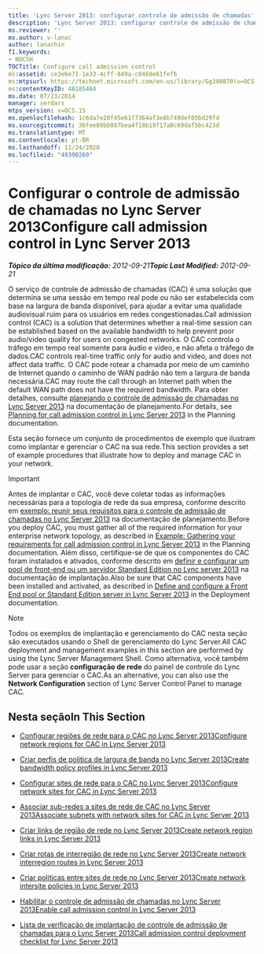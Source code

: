 ```yaml
---
title: 'Lync Server 2013: configurar controle de admissão de chamadas'
description: 'Lync Server 2013: configurar controle de admissão de chamadas.'
ms.reviewer: ''
ms.author: v-lanac
author: lanachin
f1.keywords:
- NOCSH
TOCTitle: Configure call admission control
ms:assetid: ce3e6e71-1e33-4cff-849a-c0468e61fef6
ms:mtpsurl: https://technet.microsoft.com/en-us/library/Gg398870(v=OCS.15)
ms:contentKeyID: 48185464
ms.date: 07/23/2014
manager: serdars
mtps_version: v=OCS.15
ms.openlocfilehash: 1c6da7e20f45e61f7364af3e8b749def05bd29fd
ms.sourcegitcommit: 36fee89bb887bea4f18b19f17a8c69daf5bc423d
ms.translationtype: MT
ms.contentlocale: pt-BR
ms.lasthandoff: 11/24/2020
ms.locfileid: "49390260"
---
```

# <a name="configure-call-admission-control-in-lync-server-2013"></a><span data-ttu-id="ce76a-103">Configurar o controle de admissão de chamadas no Lync Server 2013</span><span class="sxs-lookup"><span data-stu-id="ce76a-103">Configure call admission control in Lync Server 2013</span></span>

<div data-xmlns="http://www.w3.org/1999/xhtml">

<div class="topic" data-xmlns="http://www.w3.org/1999/xhtml" data-msxsl="urn:schemas-microsoft-com:xslt" data-cs="https://msdn.microsoft.com/">

<div data-asp="https://msdn2.microsoft.com/asp">



</div>

<div id="mainSection">

<div id="mainBody"><span data-ttu-id="ce76a-104">

<span> </span></span><span class="sxs-lookup"><span data-stu-id="ce76a-104">

<span> </span></span></span>

<span data-ttu-id="ce76a-105">_**Tópico da última modificação:** 2012-09-21_</span><span class="sxs-lookup"><span data-stu-id="ce76a-105">_**Topic Last Modified:** 2012-09-21_</span></span>

<span data-ttu-id="ce76a-106">O serviço de controle de admissão de chamadas (CAC) é uma solução que determina se uma sessão em tempo real pode ou não ser estabelecida com base na largura de banda disponível, para ajudar a evitar uma qualidade audiovisual ruim para os usuários em redes congestionadas.</span><span class="sxs-lookup"><span data-stu-id="ce76a-106">Call admission control (CAC) is a solution that determines whether a real-time session can be established based on the available bandwidth to help prevent poor audio/video quality for users on congested networks.</span></span> <span data-ttu-id="ce76a-107">O CAC controla o tráfego em tempo real somente para áudio e vídeo, e não afeta o tráfego de dados.</span><span class="sxs-lookup"><span data-stu-id="ce76a-107">CAC controls real-time traffic only for audio and video, and does not affect data traffic.</span></span> <span data-ttu-id="ce76a-108">O CAC pode rotear a chamada por meio de um caminho de Internet quando o caminho de WAN padrão não tem a largura de banda necessária.</span><span class="sxs-lookup"><span data-stu-id="ce76a-108">CAC may route the call through an Internet path when the default WAN path does not have the required bandwidth.</span></span> <span data-ttu-id="ce76a-109">Para obter detalhes, consulte [planejando o controle de admissão de chamadas no Lync Server 2013](lync-server-2013-planning-for-call-admission-control.md) na documentação de planejamento.</span><span class="sxs-lookup"><span data-stu-id="ce76a-109">For details, see [Planning for call admission control in Lync Server 2013](lync-server-2013-planning-for-call-admission-control.md) in the Planning documentation.</span></span>

<span data-ttu-id="ce76a-110">Esta seção fornece um conjunto de procedimentos de exemplo que ilustram como implantar e gerenciar o CAC na sua rede.</span><span class="sxs-lookup"><span data-stu-id="ce76a-110">This section provides a set of example procedures that illustrate how to deploy and manage CAC in your network.</span></span>

<div>


> [!IMPORTANT]  
> <span data-ttu-id="ce76a-111">Antes de implantar o CAC, você deve coletar todas as informações necessárias para a topologia de rede da sua empresa, conforme descrito em <A href="lync-server-2013-example-of-gathering-your-requirements-for-call-admission-control.md">exemplo: reunir seus requisitos para o controle de admissão de chamadas no Lync Server 2013</A> na documentação de planejamento.</span><span class="sxs-lookup"><span data-stu-id="ce76a-111">Before you deploy CAC, you must gather all of the required information for your enterprise network topology, as described in <A href="lync-server-2013-example-of-gathering-your-requirements-for-call-admission-control.md">Example: Gathering your requirements for call admission control in Lync Server 2013</A> in the Planning documentation.</span></span> <span data-ttu-id="ce76a-112">Além disso, certifique-se de que os componentes do CAC foram instalados e ativados, conforme descrito em <A href="lync-server-2013-define-and-configure-a-front-end-pool-or-standard-edition-server.md">definir e configurar um pool de front-end ou um servidor Standard Edition no Lync server 2013</A> na documentação de implantação.</span><span class="sxs-lookup"><span data-stu-id="ce76a-112">Also be sure that CAC components have been installed and activated, as described in <A href="lync-server-2013-define-and-configure-a-front-end-pool-or-standard-edition-server.md">Define and configure a Front End pool or Standard Edition server in Lync Server 2013</A> in the Deployment documentation.</span></span>



</div>

<div>


> [!NOTE]  
> <span data-ttu-id="ce76a-113">Todos os exemplos de implantação e gerenciamento do CAC nesta seção são executados usando o Shell de gerenciamento do Lync Server.</span><span class="sxs-lookup"><span data-stu-id="ce76a-113">All CAC deployment and management examples in this section are performed by using the Lync Server Management Shell.</span></span> <span data-ttu-id="ce76a-114">Como alternativa, você também pode usar a seção <STRONG>configuração de rede</STRONG> do painel de controle do Lync Server para gerenciar o CAC.</span><span class="sxs-lookup"><span data-stu-id="ce76a-114">As an alternative, you can also use the <STRONG>Network Configuration</STRONG> section of Lync Server Control Panel to manage CAC.</span></span>



</div>

<div>

## <a name="in-this-section"></a><span data-ttu-id="ce76a-115">Nesta seção</span><span class="sxs-lookup"><span data-stu-id="ce76a-115">In This Section</span></span>

  - [<span data-ttu-id="ce76a-116">Configurar regiões de rede para o CAC no Lync Server 2013</span><span class="sxs-lookup"><span data-stu-id="ce76a-116">Configure network regions for CAC in Lync Server 2013</span></span>](lync-server-2013-configure-network-regions-for-cac.md)

  - [<span data-ttu-id="ce76a-117">Criar perfis de política de largura de banda no Lync Server 2013</span><span class="sxs-lookup"><span data-stu-id="ce76a-117">Create bandwidth policy profiles in Lync Server 2013</span></span>](lync-server-2013-create-bandwidth-policy-profiles.md)

  - [<span data-ttu-id="ce76a-118">Configurar sites de rede para o CAC no Lync Server 2013</span><span class="sxs-lookup"><span data-stu-id="ce76a-118">Configure network sites for CAC in Lync Server 2013</span></span>](lync-server-2013-configure-network-sites-for-cac.md)

  - [<span data-ttu-id="ce76a-119">Associar sub-redes a sites de rede de CAC no Lync Server 2013</span><span class="sxs-lookup"><span data-stu-id="ce76a-119">Associate subnets with network sites for CAC in Lync Server 2013</span></span>](lync-server-2013-associate-subnets-with-network-sites-for-cac.md)

  - [<span data-ttu-id="ce76a-120">Criar links de região de rede no Lync Server 2013</span><span class="sxs-lookup"><span data-stu-id="ce76a-120">Create network region links in Lync Server 2013</span></span>](lync-server-2013-create-network-region-links.md)

  - [<span data-ttu-id="ce76a-121">Criar rotas de interregião de rede no Lync Server 2013</span><span class="sxs-lookup"><span data-stu-id="ce76a-121">Create network interregion routes in Lync Server 2013</span></span>](lync-server-2013;-create-network-interregion-routes.md)

  - [<span data-ttu-id="ce76a-122">Criar políticas entre sites de rede no Lync Server 2013</span><span class="sxs-lookup"><span data-stu-id="ce76a-122">Create network intersite policies in Lync Server 2013</span></span>](lync-server-2013-create-network-intersite-policies.md)

  - [<span data-ttu-id="ce76a-123">Habilitar o controle de admissão de chamadas no Lync Server 2013</span><span class="sxs-lookup"><span data-stu-id="ce76a-123">Enable call admission control in Lync Server 2013</span></span>](lync-server-2013-enable-call-admission-control.md)

  - [<span data-ttu-id="ce76a-124">Lista de verificação de implantação de controle de admissão de chamadas para o Lync Server 2013</span><span class="sxs-lookup"><span data-stu-id="ce76a-124">Call admission control deployment checklist for Lync Server 2013</span></span>](lync-server-2013-call-admission-control-deployment-checklist.md)

<span data-ttu-id="ce76a-125"></div>

</div>

<span> </span>

</div>

</div>

</span><span class="sxs-lookup"><span data-stu-id="ce76a-125"></div>

</div>

<span> </span>

</div>

</div>

</span></span></div>

